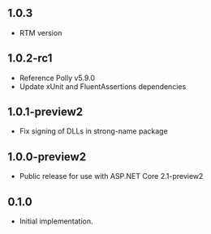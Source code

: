 ## 1.0.3
- RTM version

## 1.0.2-rc1
- Reference Polly v5.9.0
- Update xUnit and FluentAssertions dependencies

## 1.0.1-preview2
- Fix signing of DLLs in strong-name package

## 1.0.0-preview2

- Public release for use with ASP.NET Core 2.1-preview2

## 0.1.0

- Initial implementation.